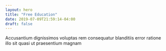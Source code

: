 ```yaml
---
layout: hero
title: "Free Education"
date: 2019-07-09T21:59:14-04:00
draft: false
---
```

Accusantium dignissimos voluptas rem consequatur blanditiis error ratione illo sit quasi ut praesentium magnam